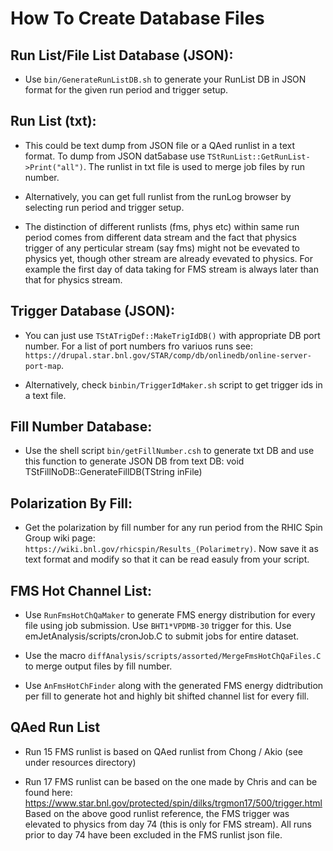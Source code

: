 # How To Create Database Files

## Run List/File List Database (JSON):
- Use `bin/GenerateRunListDB.sh` to generate your RunList DB in JSON format for the given run period and trigger setup.

## Run List (txt):
- This could be text dump from JSON file or a QAed runlist in a text format. To dump from JSON dat5abase use `TStRunList::GetRunList->Print("all")`. The runlist in txt file is used to merge job files by run number.

- Alternatively, you can get full runlist from the runLog browser by selecting run period and trigger setup.

- The distinction of different runlists (fms, phys etc) within same run period comes from different data stream and the fact that physics trigger of any perticular stream (say fms) might not be evevated to physics yet, though other stream are already evevated to physics. For example the first day of data taking for FMS stream is always later than that for physics stream.

## Trigger Database (JSON):
- You can just use `TStATrigDef::MakeTrigIdDB()` with appropriate DB port number. For a list of port numbers fro variuos runs see: `https://drupal.star.bnl.gov/STAR/comp/db/onlinedb/online-server-port-map`. 

- Alternatively, check `binbin/TriggerIdMaker.sh` script to get trigger ids in a text file.


## Fill Number Database:
- Use the shell script `bin/getFillNumber.csh` to generate txt DB and use this function to generate JSON DB from text DB: void TStFillNoDB::GenerateFillDB(TString inFile)

## Polarization By Fill:

- Get the polarization by fill number for any run period from the RHIC Spin Group wiki page: `https://wiki.bnl.gov/rhicspin/Results_(Polarimetry)`. Now save it as text format and modify so that it can be read easuly from your script.


## FMS Hot Channel List:

- Use `RunFmsHotChQaMaker` to generate FMS energy distribution for every file using job submission. Use `BHT1*VPDMB-30` trigger for this. Use emJetAnalysis/scripts/cronJob.C to submit jobs for entire dataset.

- Use the macro `diffAnalysis/scripts/assorted/MergeFmsHotChQaFiles.C` to merge output files by fill number.

- Use `AnFmsHotChFinder` along with the generated FMS energy didtribution per fill to generate hot and highly bit shifted channel list for every fill.



## QAed Run List

- Run 15 FMS runlist is based on QAed runlist from Chong / Akio (see under resources directory)

- Run 17 FMS runlist can be based on the one made by Chris and can be found here: https://www.star.bnl.gov/protected/spin/dilks/trgmon17/500/trigger.html
  Based on the above good runlist reference, the FMS trigger was elevated to physics from day 74 (this is only for FMS stream). All runs prior to day 74 have been excluded in the FMS runlist json file.
